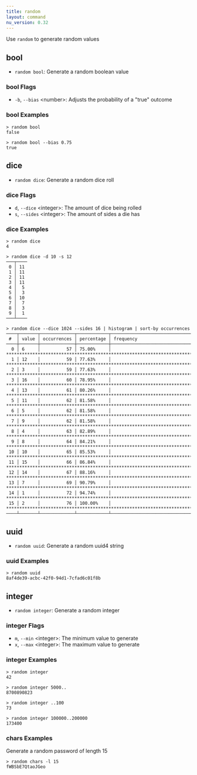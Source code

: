 ```yaml
---
title: random
layout: command
nu_version: 0.32
---
```


Use `random` to generate random values

## bool

- `random bool`: Generate a random boolean value

### bool Flags

- `-b`, `--bias` \<number>: Adjusts the probability of a "true" outcome

### bool Examples

```shell
> random bool
false
```

```shell
> random bool --bias 0.75
true
```

## dice

- `random dice`: Generate a random dice roll

### dice Flags

- `d`, `--dice` \<integer>: The amount of dice being rolled
- `s`, `--sides` \<integer>: The amount of sides a die has

### dice Examples

```shell
> random dice
4
```

```shell
> random dice -d 10 -s 12
───┬────
 0 │ 11
 1 │ 11
 2 │ 11
 3 │ 11
 4 │  5
 5 │  3
 6 │ 10
 7 │  7
 8 │  3
 9 │  1
───┴────
```

```shell
> random dice --dice 1024 --sides 16 | histogram | sort-by occurrences
────┬───────┬─────────────┬────────────┬──────────────────────────────────────────────────────────────────────────────────────────────────────
 #  │ value │ occurrences │ percentage │ frequency
────┼───────┼─────────────┼────────────┼──────────────────────────────────────────────────────────────────────────────────────────────────────
  0 │ 6     │          57 │ 75.00%     │ ***************************************************************************
  1 │ 12    │          59 │ 77.63%     │ *****************************************************************************
  2 │ 3     │          59 │ 77.63%     │ *****************************************************************************
  3 │ 16    │          60 │ 78.95%     │ ******************************************************************************
  4 │ 13    │          61 │ 80.26%     │ ********************************************************************************
  5 │ 11    │          62 │ 81.58%     │ *********************************************************************************
  6 │ 5     │          62 │ 81.58%     │ *********************************************************************************
  7 │ 9     │          62 │ 81.58%     │ *********************************************************************************
  8 │ 4     │          63 │ 82.89%     │ **********************************************************************************
  9 │ 8     │          64 │ 84.21%     │ ************************************************************************************
 10 │ 10    │          65 │ 85.53%     │ *************************************************************************************
 11 │ 15    │          66 │ 86.84%     │ **************************************************************************************
 12 │ 14    │          67 │ 88.16%     │ ****************************************************************************************
 13 │ 7     │          69 │ 90.79%     │ ******************************************************************************************
 14 │ 1     │          72 │ 94.74%     │ **********************************************************************************************
 15 │ 2     │          76 │ 100.00%    │ ****************************************************************************************************
────┴───────┴─────────────┴────────────┴──────────────────────────────────────────────────────────────────────────────────────────────────────
```

## uuid

- `random uuid`: Generate a random uuid4 string

### uuid Examples

```shell
> random uuid
8af4de39-acbc-42f0-94d1-7cfad6c01f8b
```

## integer

- `random integer`: Generate a random integer

### integer Flags

- `m`, `--min` \<integer>: The minimum value to generate
- `x`, `--max` \<integer>: The maximum value to generate

### integer Examples

```shell
> random integer
42
```

```shell
> random integer 5000..
8700890823
```

```shell
> random integer ..100
73
```

```shell
> random integer 100000..200000
173400
```

### chars Examples

Generate a random password of length 15

```shell
> random chars -l 15
fWBSbE7QtaoJGeo
```
